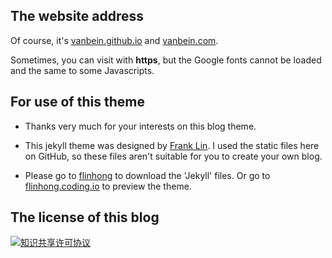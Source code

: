 
## The website address

Of course, it's [vanbein.github.io](http://vanbein.github.io) and [vanbein.com](http://vanbein.com).

Sometimes, you can visit with **https**, but the Google fonts cannot be loaded and the same to some Javascripts.


## For use of this theme

* Thanks very much for your interests on this blog theme.

*  This jekyll theme was designed by [Frank Lin](github.com/flinhong/flinhong.github.io). I used the static files here on GitHub, so these files aren't suitable for you to create your own blog.

* Please go to [flinhong](https://github.com/flinhong/flinhong.github.io) to download the 'Jekyll' files. Or go to [flinhong.coding.io](flinhong.coding.io) to preview the theme.


## The license of this blog

<a rel="license" href="http://creativecommons.org/licenses/by-nc/4.0/"><img alt="知识共享许可协议" style="border-width:0" src="https://i.creativecommons.org/l/by-nc/4.0/88x31.png" /></a>
